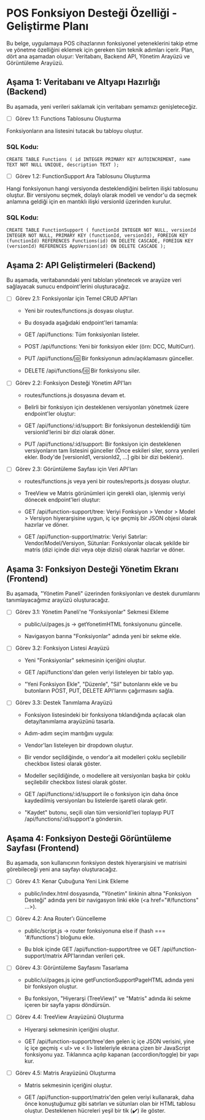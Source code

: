 # POS Fonksiyon Desteği Özelliği - Geliştirme Planı
Bu belge, uygulamaya POS cihazlarının fonksiyonel yeteneklerini takip etme ve yönetme özelliğini eklemek için gereken tüm teknik adımları içerir. Plan, dört ana aşamadan oluşur: Veritabanı, Backend API, Yönetim Arayüzü ve Görüntüleme Arayüzü.

## Aşama 1: Veritabanı ve Altyapı Hazırlığı (Backend)

Bu aşamada, yeni verileri saklamak için veritabanı şemamızı genişleteceğiz.

- [ ] Görev 1.1: Functions Tablosunu Oluşturma

Fonksiyonların ana listesini tutacak bu tabloyu oluştur.

### SQL Kodu:


`CREATE TABLE Functions (
    id INTEGER PRIMARY KEY AUTOINCREMENT,
    name TEXT NOT NULL UNIQUE,
    description TEXT
);` 

- [ ] Görev 1.2: FunctionSupport Ara Tablosunu Oluşturma

Hangi fonksiyonun hangi versiyonda desteklendiğini belirten ilişki tablosunu oluştur. Bir versiyonu seçmek, dolaylı olarak modeli ve vendor'u da seçmek anlamına geldiği için en mantıklı ilişki versionId üzerinden kurulur.

### SQL Kodu:

`CREATE TABLE FunctionSupport (
    functionId INTEGER NOT NULL,
    versionId INTEGER NOT NULL,
    PRIMARY KEY (functionId, versionId),
    FOREIGN KEY (functionId) REFERENCES Functions(id) ON DELETE CASCADE,
    FOREIGN KEY (versionId) REFERENCES AppVersion(id) ON DELETE CASCADE
);`

## Aşama 2: API Geliştirmeleri (Backend)
Bu aşamada, veritabanındaki yeni tabloları yönetecek ve arayüze veri sağlayacak sunucu endpoint'lerini oluşturacağız.

- [ ] Görev 2.1: Fonksiyonlar için Temel CRUD API'ları

    - Yeni bir routes/functions.js dosyası oluştur.

    - Bu dosyada aşağıdaki endpoint'leri tamamla:

    - GET /api/functions: Tüm fonksiyonları listeler.

    - POST /api/functions: Yeni bir fonksiyon ekler (örn: DCC, MultiCurr).

    - PUT /api/functions/:id: Bir fonksiyonun adını/açıklamasını günceller.

    - DELETE /api/functions/:id: Bir fonksiyonu siler.

- [ ] Görev 2.2: Fonksiyon Desteği Yönetim API'ları

    - routes/functions.js dosyasına devam et.

    - Belirli bir fonksiyon için desteklenen versiyonları yönetmek üzere endpoint'ler oluştur:

    - GET /api/functions/:id/support: Bir fonksiyonun desteklendiği tüm versionId'lerini bir dizi olarak döner.

    - PUT /api/functions/:id/support: Bir fonksiyon için desteklenen versiyonların tam listesini günceller (Önce eskileri siler, sonra yenileri ekler. Body'de [versionId1, versionId2, ...] gibi bir dizi beklenir).

- [ ] Görev 2.3: Görüntüleme Sayfası için Veri API'ları

    - routes/functions.js veya yeni bir routes/reports.js dosyası oluştur.

    - TreeView ve Matris görünümleri için gerekli olan, işlenmiş veriyi dönecek endpoint'leri oluştur:

    - GET /api/function-support/tree: Veriyi Fonksiyon > Vendor > Model > Versiyon hiyerarşisine uygun, iç içe geçmiş bir JSON objesi olarak hazırlar ve döner.

    - GET /api/function-support/matrix: Veriyi Satırlar: Vendor/Model/Versiyon, Sütunlar: Fonksiyonlar olacak şekilde bir matris (dizi içinde dizi veya obje dizisi) olarak hazırlar ve döner.

## Aşama 3: Fonksiyon Desteği Yönetim Ekranı (Frontend)
Bu aşamada, "Yönetim Paneli" üzerinden fonksiyonları ve destek durumlarını tanımlayacağımız arayüzü oluşturacağız.

- [ ] Görev 3.1: Yönetim Paneli'ne "Fonksiyonlar" Sekmesi Ekleme

    - public/ui/pages.js -> getYonetimHTML fonksiyonunu güncelle.

    - Navigasyon barına "Fonksiyonlar" adında yeni bir sekme ekle.

- [ ] Görev 3.2: Fonksiyon Listesi Arayüzü

    - Yeni "Fonksiyonlar" sekmesinin içeriğini oluştur.

    - GET /api/functions'dan gelen veriyi listeleyen bir tablo yap.

    - "Yeni Fonksiyon Ekle", "Düzenle", "Sil" butonlarını ekle ve bu butonların POST, PUT, DELETE API'larını çağırmasını sağla.

- [ ] Görev 3.3: Destek Tanımlama Arayüzü

    - Fonksiyon listesindeki bir fonksiyona tıklandığında açılacak olan detay/tanımlama arayüzünü tasarla.
     
    - Adım-adım seçim mantığını uygula:
     
    - Vendor'ları listeleyen bir dropdown oluştur.
     
    - Bir vendor seçildiğinde, o vendor'a ait modelleri çoklu seçilebilir checkbox listesi olarak göster.
     
    - Modeller seçildiğinde, o modellere ait versiyonları başka bir çoklu seçilebilir checkbox listesi olarak göster.
     
    - GET /api/functions/:id/support ile o fonksiyon için daha önce kaydedilmiş versiyonları bu listelerde işaretli olarak getir.
     
    - "Kaydet" butonu, seçili olan tüm versionId'leri toplayıp PUT /api/functions/:id/support'a göndersin.

## Aşama 4: Fonksiyon Desteği Görüntüleme Sayfası (Frontend)
Bu aşamada, son kullanıcının fonksiyon destek hiyerarşisini ve matrisini görebileceği yeni ana sayfayı oluşturacağız.

- [ ] Görev 4.1: Kenar Çubuğuna Yeni Link Ekleme

    - public/index.html dosyasında, "Yönetim" linkinin altına "Fonksiyon Desteği" adında yeni bir navigasyon linki ekle (<a href="#/functions" ...>).

- [ ] Görev 4.2: Ana Router'ı Güncelleme

    - public/script.js -> router fonksiyonuna else if (hash === '#/functions') bloğunu ekle.

    - Bu blok içinde GET /api/function-support/tree ve GET /api/function-support/matrix API'larından verileri çek.

- [ ] Görev 4.3: Görüntüleme Sayfasını Tasarlama

    - public/ui/pages.js içine getFunctionSupportPageHTML adında yeni bir fonksiyon oluştur.

    - Bu fonksiyon, "Hiyerarşi (TreeView)" ve "Matris" adında iki sekme içeren bir sayfa yapısı döndürsün.

- [ ] Görev 4.4: TreeView Arayüzünü Oluşturma

    - Hiyerarşi sekmesinin içeriğini oluştur.

    - GET /api/function-support/tree'den gelen iç içe JSON verisini, yine iç içe geçmiş < ul> ve < li> listeleriyle ekrana çizen bir JavaScript fonksiyonu yaz. Tıklanınca açılıp kapanan (accordion/toggle) bir yapı kur.

- [ ] Görev 4.5: Matris Arayüzünü Oluşturma

    - Matris sekmesinin içeriğini oluştur.

    - GET /api/function-support/matrix'den gelen veriyi kullanarak, daha önce konuştuğumuz gibi satırları ve sütunları olan bir HTML tablosu oluştur. Desteklenen hücreleri yeşil bir tik (✔️) ile göster.